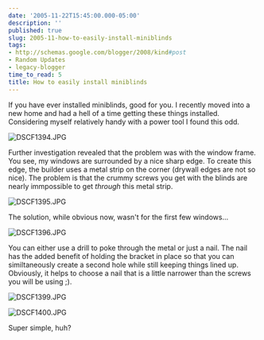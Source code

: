 ```yaml
---
date: '2005-11-22T15:45:00.000-05:00'
description: ''
published: true
slug: 2005-11-how-to-easily-install-miniblinds
tags:
- http://schemas.google.com/blogger/2008/kind#post
- Random Updates
- legacy-blogger
time_to_read: 5
title: How to easily install miniblinds
---
```


If you have ever installed miniblinds, good for you. I recently moved into a new home and had a hell of a time getting these things installed. Considering myself relatively handy with a power tool I found this odd.

![DSCF1394.JPG](DSCF1394.JPG)

Further investigation revealed that the problem was with the window frame. You see, my windows are surrounded by a nice sharp edge. To create this edge, the builder uses a metal strip on the corner (drywall edges are not so nice). The problem is that the crummy screws you get with the blinds are nearly immpossible to get <em>through</em> this metal strip.

![DSCF1395.JPG](DSCF1395.JPG)

The solution, while obvious now, wasn't for the first few windows...

![DSCF1396.JPG](DSCF1396.JPG)

You can either use a drill to poke through the metal or just a nail. The nail has the added benefit of holding the bracket in place so that you can similtaneously create a second hole while still keeping things lined up. Obviously, it helps to choose a nail that is a little narrower than the screws you will be using ;).

![DSCF1399.JPG](DSCF1399.JPG)

![DSCF1400.JPG](DSCF1400.JPG)

Super simple, huh?